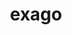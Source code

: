 ---
title: "exago"
layout: cache
categories: [package, develop-2024-05-05]
meta: {"versions": ["1.6.0"], "compilers": ["gcc@=11.4.0"], "oss": ["ubuntu22.04"], "platforms": ["linux"], "targets": ["x86_64_v3"], "stacks": ["e4s-rocm-external", "root"], "num_specs": 2, "num_specs_by_stack": {"root": 2, "e4s-rocm-external": 2}}
spec_details: [{"hash": "b74y46qvczs5otywnymqkud5cltr4ier", "compiler": "gcc@=11.4.0", "versions": ["1.6.0"], "os": "ubuntu22.04", "platform": "linux", "target": "x86_64_v3", "variants": ["amdgpu_target=gfx90a", "build_system=cmake", "build_type=Release", "~cuda", "generator=make", "+hiop", "~ipo", "~ipopt", "+logging", "+mpi", "patches=7f74f3c", "+python", "+raja", "+rocm"], "stacks": ["root", "e4s-rocm-external"], "size": "-", "tarball": "https://binaries.spack.io/releases/develop-2024-05-05/build_cache/linux-ubuntu22.04-x86_64_v3/gcc-11.4.0/exago-1.6.0/linux-ubuntu22.04-x86_64_v3-gcc-11.4.0-exago-1.6.0-b74y46qvczs5otywnymqkud5cltr4ier.spack"}, {"hash": "hakffcfyljyxx6236lotcacakcfk25w5", "compiler": "gcc@=11.4.0", "versions": ["1.6.0"], "os": "ubuntu22.04", "platform": "linux", "target": "x86_64_v3", "variants": ["amdgpu_target=gfx908", "build_system=cmake", "build_type=Release", "~cuda", "generator=make", "+hiop", "~ipo", "~ipopt", "+logging", "+mpi", "patches=7f74f3c", "+python", "+raja", "+rocm"], "stacks": ["root", "e4s-rocm-external"], "size": "-", "tarball": "https://binaries.spack.io/releases/develop-2024-05-05/build_cache/linux-ubuntu22.04-x86_64_v3/gcc-11.4.0/exago-1.6.0/linux-ubuntu22.04-x86_64_v3-gcc-11.4.0-exago-1.6.0-hakffcfyljyxx6236lotcacakcfk25w5.spack"}]
---